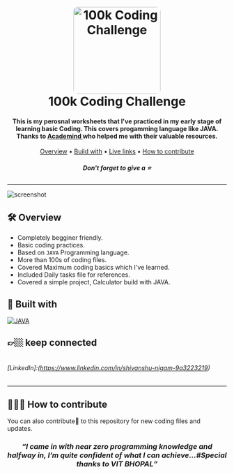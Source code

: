 <h1 align="center">
  <br>
  <a href="https://www.youtube.com/watch?v=pDmEYRhyusU&list=PLY-ecO2csVHeKaBI7lAM1jbIPU8K6fUxY"><img src="https://niranjan4r.github.io/Crossroads/img/pic1.JPG" alt="100k Coding Challenge" width="200" style="border-radius:10px"></a>
  <br>
  100k Coding Challenge
  <br>
</h1>

<h4 align="center">This is my perosnal worksheets that I've practiced in my early stage of learning basic Coding. This covers progamming language like JAVA. Thanks to <a href="https://youtu.be/i9uAgkKEuNU/" target="_blank">Academind
</a> who helped me with their valuable resources.</h4>

<p align="center">
  <a href="#🛠-overview">Overview</a> •
  <a href="#🚀-built-with">Build with</a> •
  <a href="#👉🏼-links">Live links</a> •
  <a href="#🧑🏽‍💻-how-to-contribute">How to contribute</a>
</p>
<h5 align="center">Don't forget to give a ⭐️ </h5>
<hr>

![screenshot](Assets/preview.gif)


## 🛠 Overview

- Completely begginer friendly.
- Basic coding practices.
- Based on `JAVA` Programming language.
- More than 100s of coding files.
- Covered Maximum coding basics which I've learned.
- Included Daily tasks file for references.
- Covered a simple project, Calculator build with JAVA.

## 🚀 Built with

[![JAVA][JAVA]][JAVA-url]

## 👉🏼 keep connected 

<h6>

<i class="fa fa-linkedin-square" style="font-size:48px;color:red"></i>
<br>[LinkedIn]:(https://www.linkedin.com/in/shivanshu-nigam-9a3223219)</h6>

<hr>

## 🧑🏽‍💻 How to contribute

You can also contribute🚀 to this repository for new coding files and updates.




<h3 align="center"><i><q>I came in with near zero programming knowledge and halfway in, I’m quite confident of what I can achieve...#Special thanks to VIT BHOPAL</q></i></h3>

[JAVA]: https://img.shields.io/badge/java-F8981C?style=for-the-badge&logo=java&logoColor=0456F3
[JAVA-url]: https://developer.mozilla.org/en-US/docs/Web/CSS
